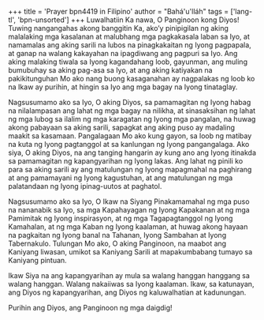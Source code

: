 +++
title = 'Prayer bpn4419 in Filipino'
author = "Bahá'u'lláh"
tags = ['lang-tl', 'bpn-unsorted']
+++
Luwalhatiin Ka nawa, O Panginoon kong Diyos! Tuwing nangangahas akong banggitin Ka, ako’y pinipigilan ng aking malalaking mga kasalanan at malubhang mga pagkakasala laban sa Iyo, at namamalas ang aking sarili na lubos na pinagkakaitan ng Iyong pagpapala, at ganap na walang kakayahan na ipagdiwang ang pagpuri sa Iyo. Ang aking malaking tiwala sa Iyong kagandahang loob, gayunman, ang muling bumubuhay sa aking pag-asa sa Iyo, at ang aking katiyakan na pakikitunguhan Mo ako nang buong kasaganahan ay nagpalakas ng loob ko na Ikaw ay purihin, at hingin sa Iyo ang mga bagay na Iyong tinataglay.

Nagsusumamo ako sa Iyo, O aking Diyos, sa pamamagitan ng Iyong habag na nilalampasan ang lahat ng mga bagay na nilikha, at sinasaksihan ng lahat ng mga lubog sa ilalim ng mga karagatan ng Iyong mga pangalan, na huwag akong pabayaan sa aking sarili, sapagkat ang aking puso ay madaling maakit sa kasa­maan. Pangalagaan Mo ako kung gayon, sa loob ng matibay na kuta ng Iyong pagtanggol at sa kanlungan ng Iyong pangangalaga. Ako siya, O aking Diyos, na ang tanging hangarin ay kung ano ang Iyong itinakda sa pamamagitan ng kapangyarihan ng Iyong lakas. Ang lahat ng pinili ko para sa aking sarili ay ang matulungan ng Iyong mapagmahal na paghirang at ang pamamayani ng Iyong kagustuhan, at ang matulungan ng mga palatandaan ng Iyong ipinag-uutos at paghatol.

Nagsusumamo ako sa Iyo, O Ikaw na Siyang Pinakamamahal ng mga puso na nananabik sa Iyo, sa mga Kapahayagan ng Iyong Kapakanan at ng mga Pamimitak ng Iyong inspirasyon, at ng mga Tagapagtanggol ng Iyong Kamahalan, at ng mga Kaban ng Iyong kaalaman, at huwag akong hayaan na pagkaitan ng Iyong banal na Tahanan, Iyong Sambahan at Iyong Tabernakulo. Tulungan Mo ako, O aking Panginoon, na maabot ang Kaniyang liwasan, umikot sa Kaniyang Sarili at mapakumbabang tumayo sa Kaniyang pintuan.

Ikaw Siya na ang kapangyarihan ay mula sa walang hanggan hanggang sa walang hanggan. Walang nakaiiwas sa Iyong kaalaman. Ikaw, sa katunayan, ang Diyos ng kapangyarihan, ang Diyos ng kaluwalhatian at kadunungan.

Purihin ang Diyos, ang Panginoon ng mga daigdig!
